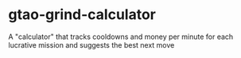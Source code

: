 # gtao-grind-calculator
A "calculator" that tracks cooldowns and money per minute for each lucrative mission and suggests the best next move
